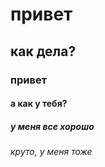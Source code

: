# привет
## как дела?
### привет
#### а как у тебя?
##### у меня все хорошо
###### круто, у меня тоже

